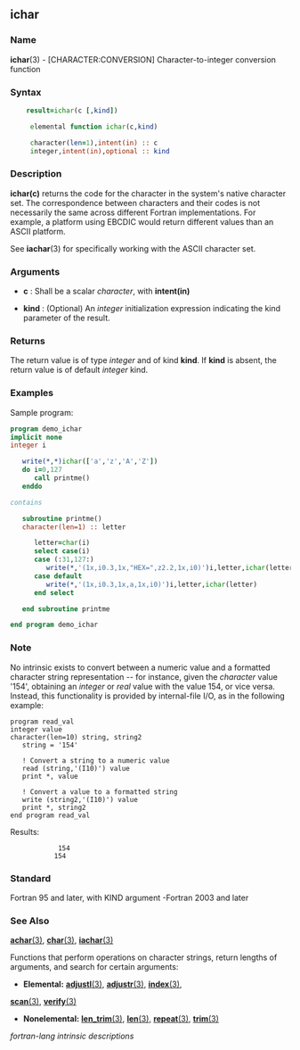 ## ichar

### **Name**

**ichar**(3) - \[CHARACTER:CONVERSION\] Character-to-integer conversion function

### **Syntax**
```fortran
    result=ichar(c [,kind])
```
```fortran
     elemental function ichar(c,kind)

     character(len=1),intent(in) :: c
     integer,intent(in),optional :: kind
```
### **Description**

**ichar(c)** returns the code for the character in the system's native
character set. The correspondence between characters and their codes is
not necessarily the same across different Fortran implementations. For
example, a platform using EBCDIC would return different values than an
ASCII platform.

See **iachar**(3) for specifically working with the ASCII character
set.

### **Arguments**

- **c**
  : Shall be a scalar _character_, with **intent(in)**

- **kind**
  : (Optional) An _integer_ initialization expression indicating the kind
  parameter of the result.

### **Returns**

The return value is of type _integer_ and of kind **kind**. If **kind** is absent,
the return value is of default _integer_ kind.

### **Examples**

Sample program:

```fortran
program demo_ichar
implicit none
integer i

   write(*,*)ichar(['a','z','A','Z'])
   do i=0,127
      call printme()
   enddo

contains

   subroutine printme()
   character(len=1) :: letter

      letter=char(i)
      select case(i)
      case (:31,127:)
         write(*,'(1x,i0.3,1x,"HEX=",z2.2,1x,i0)')i,letter,ichar(letter)
      case default
         write(*,'(1x,i0.3,1x,a,1x,i0)')i,letter,ichar(letter)
      end select

   end subroutine printme

end program demo_ichar
```

### **Note**

No intrinsic exists to convert between a numeric value and a formatted
character string representation -- for instance, given the _character_
value '154', obtaining an _integer_ or _real_ value with the value 154, or
vice versa. Instead, this functionality is provided by internal-file
I/O, as in the following example:

```
program read_val
integer value
character(len=10) string, string2
   string = '154'

   ! Convert a string to a numeric value
   read (string,'(I10)') value
   print *, value

   ! Convert a value to a formatted string
   write (string2,'(I10)') value
   print *, string2
end program read_val
```

Results:

```text
            154
           154
```

### **Standard**

Fortran 95 and later, with KIND argument -Fortran 2003 and later

### **See Also**

[**achar**(3)](#achar),
[**char**(3)](#char),
[**iachar**(3)](#iachar)

Functions that perform operations on character strings, return lengths
of arguments, and search for certain arguments:

- **Elemental:**
  [**adjustl**(3)](#adjustl),
  [**adjustr**(3)](#adjustr),
  [**index**(3)](#index),

[**scan**(3)](#scan),
[**verify**(3)](#verify)

- **Nonelemental:**
  [**len_trim**(3)](#len_trim),
  [**len**(3)](#len),
  [**repeat**(3)](#repeat),
  [**trim**(3)](#trim)

 _fortran-lang intrinsic descriptions_
